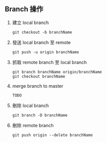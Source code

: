 ## Branch 操作

1. 建立 local branch

	```
	git checkout -b branchName
	```

2. 發送 local branch 至 remote

	```
	git push -u origin branchName
	```
3. 抓取 remote branch 至 local branch

	```
	git branch branchName origin/branchName 
	git checkout branchName
	``` 
4. merge branch to master

	```
	TODO
	```
5. 刪除 local branch

	```
	git branch -D branchName
	```
6. 刪除 remote branch

	```
	git push origin --delete branchName
	```
